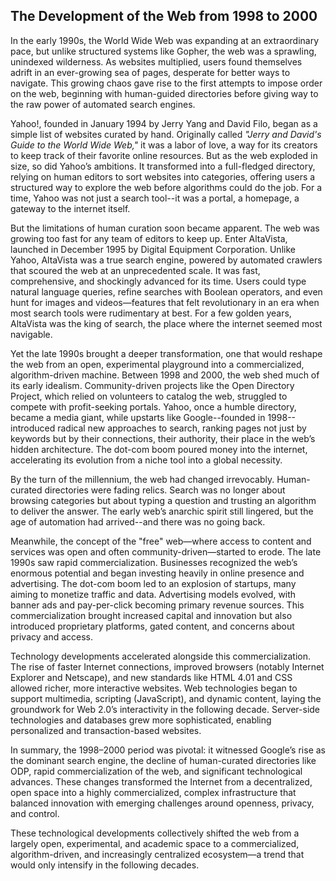 
## The Development of the Web from 1998 to 2000

In the early 1990s, the World Wide Web was expanding at an extraordinary pace, but unlike
structured systems like Gopher, the web was a sprawling, unindexed wilderness. As websites
multiplied, users found themselves adrift in an ever-growing sea of pages, desperate for
better ways to navigate. This growing chaos gave rise to the first attempts to impose order
on the web, beginning with human-guided directories before giving way to the raw power of
automated search engines.  

Yahoo!, founded in January 1994 by Jerry Yang and David Filo, began as a simple list of
websites curated by hand. Originally called *"Jerry and David's Guide to the World Wide Web,"*
it was a labor of love, a way for its creators to keep track of their favorite online resources.
But as the web exploded in size, so did Yahoo’s ambitions. It transformed into a full-fledged
directory, relying on human editors to sort websites into categories, offering users a
structured way to explore the web before algorithms could do the job. For a time, Yahoo
was not just a search tool--it was a portal, a homepage, a gateway to the internet itself.  

But the limitations of human curation soon became apparent. The web was growing too fast for
any team of editors to keep up. Enter AltaVista, launched in December 1995 by Digital Equipment
Corporation. Unlike Yahoo, AltaVista was a true search engine, powered by automated crawlers
that scoured the web at an unprecedented scale. It was fast, comprehensive, and shockingly
advanced for its time. Users could type natural language queries, refine searches with Boolean
operators, and even hunt for images and videos—features that felt revolutionary in an era
when most search tools were rudimentary at best. For a few golden years, AltaVista was the
king of search, the place where the internet seemed most navigable.  

Yet the late 1990s brought a deeper transformation, one that would reshape the web from an
open, experimental playground into a commercialized, algorithm-driven machine. Between 1998
and 2000, the web shed much of its early idealism. Community-driven projects like the Open
Directory Project, which relied on volunteers to catalog the web, struggled to compete with
profit-seeking portals. Yahoo, once a humble directory, became a media giant, while upstarts
like Google--founded in 1998--introduced radical new approaches to search, ranking pages
not just by keywords but by their connections, their authority, their place in the web’s
hidden architecture. The dot-com boom poured money into the internet, accelerating its
evolution from a niche tool into a global necessity.  

By the turn of the millennium, the web had changed irrevocably. Human-curated directories
were fading relics. Search was no longer about browsing categories but about typing a
question and trusting an algorithm to deliver the answer. The early web’s anarchic spirit
still lingered, but the age of automation had arrived--and there was no going back.  

Meanwhile, the concept of the "free" web—where access to content and services was open and
often community-driven—started to erode. The late 1990s saw rapid commercialization.
Businesses recognized the web’s enormous potential and began investing heavily in online
presence and advertising. The dot-com boom led to an explosion of startups, many aiming
to monetize traffic and data. Advertising models evolved, with banner ads and pay-per-click
becoming primary revenue sources. This commercialization brought increased capital and
innovation but also introduced proprietary platforms, gated content, and concerns about
privacy and access.

Technology developments accelerated alongside this commercialization. The rise of faster
Internet connections, improved browsers (notably Internet Explorer and Netscape), and new
standards like HTML 4.01 and CSS allowed richer, more interactive websites. Web technologies
began to support multimedia, scripting (JavaScript), and dynamic content, laying the
groundwork for Web 2.0’s interactivity in the following decade. Server-side technologies
and databases grew more sophisticated, enabling personalized and transaction-based websites.

In summary, the 1998–2000 period was pivotal: it witnessed Google’s rise as the dominant
search engine, the decline of human-curated directories like ODP, rapid commercialization
of the web, and significant technological advances. These changes transformed the Internet
from a decentralized, open space into a highly commercialized, complex infrastructure that
balanced innovation with emerging challenges around openness, privacy, and control.





These technological developments collectively shifted the web from a largely open,
experimental, and academic space to a commercialized, algorithm-driven, and increasingly
centralized ecosystem—a trend that would only intensify in the following decades.